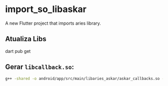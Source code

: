 # import_so_libaskar

A new Flutter project that imports aries library.

## Atualiza Libs

dart pub get

## Gerar `libcallback.so`:

```bash
g++ -shared -o android/app/src/main/libaries_askar/askar_callbacks.so -fPIC askar_callbacks.cpp
```
